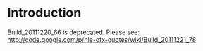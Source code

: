# Introduction #

Build\_20111220\_66 is deprecated.
Please see: http://code.google.com/p/hle-ofx-quotes/wiki/Build_20111221_78
